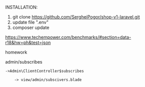 INSTALLATION:

1. git clone https://github.com/SergheiPogor/shop-v1-laravel.git
2. update file ".env"
3. composer update


https://www.techempower.com/benchmarks/#section=data-r18&hw=ph&test=json


homework

admin/subscribes

    ->Admin\ClientController$subscribes

        -> view/admin/subscivers.blade
